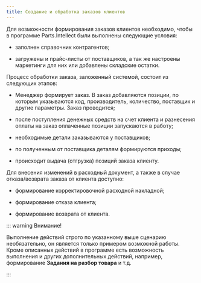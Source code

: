 ```yaml
---
title: Создание и обработка заказов клиентов
---
```

Для возможности формирования заказов клиентов необходимо, чтобы в программе Parts.Intellect были выполнены следующие условия:

- заполнен справочник контрагентов;

- загружены и прайс-листы от поставщиков, а так же настроены маркетинги для них или добавлены складские остатки.
 
Процесс обработки заказа, заложенный системой, состоит из следующих этапов:

- Менеджер формирует заказ. В заказ добавляются позиции, по которым указываются код, производитель, количество, поставщик и другие параметры. Заказ проводится;

- после поступления денежных средств на счет клиента и разнесения оплаты на заказ оплаченные позиции запускаются в работу;

- необходимые детали заказываются у поставщиков;

- по полученным от поставщика деталям формируются приходы;

- происходит выдача (отгрузка) позиций заказа клиенту.
 
Для внесения изменений в расходный документ, а также в случае отказа/возврата заказа от клиента доступно:

- формирование корректировочной расходной накладной;

- формирование отказа клиента;

- формирование возврата от клиента.

::: warning Внимание!

Выполнение действий строго по указанному выше сценарию необязательно, он является только примером возможной работы. Кроме описанных действий в программе есть возможность выполнения и других дополнительных действий, например, формирование **Задания на разбор товара** и т.д.

:::